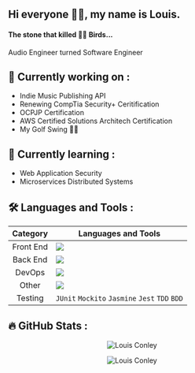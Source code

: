 ## Hi everyone 👋🏿, my name is Louis.
#### The stone that killed ✌🏿 Birds...
Audio Engineer turned Software Engineer

## :construction: Currently working on :

- Indie Music Publishing API
- Renewing CompTia Security+ Ceritification
- OCPJP Certification
- AWS Certified Solutions Architech Certification
- My Golf Swing 🏌🏿

## :apple: Currently learning :

- Web Application Security
- Microservices Distributed Systems

## :hammer_and_wrench: Languages and Tools :

| Category | Languages and Tools |
|:--------:|---------------------|
| Front End | <img src="https://skillicons.dev/icons?i=html,css,js,ts,angular,bootstrap"/> |
| Back End | <img src="https://skillicons.dev/icons?i=java,spring,postgres,maven,hibernate"/> |
| DevOps | <img src="https://skillicons.dev/icons?i=git,github,docker,aws,"/> |
| Other | <img src="https://skillicons.dev/icons?i=linux,vim,bash,idea,nodejs,webpack"/> |
| Testing | `JUnit`  `Mockito`  `Jasmine`  `Jest`  `TDD`  `BDD` |

## :fire: GitHub Stats : 

<p align="center"><img src="https://github-readme-stats.vercel.app/api?username=formula38&show_icons=true&theme=vision-friendly-dark" alt="Louis Conley" /></p>
<p align="center"><img src="https://github-readme-stats.vercel.app/api/top-langs/?username=formula38&layout=compact&theme=vision-friendly-dark" alt="Louis Conley" /></p>

<!--
**formula38/formula38** is a ✨ _special_ ✨ repository because its `README.md` (this file) appears on your GitHub profile.

Here are some ideas to get you started:

- 🔭 I’m currently working on ...
- 🌱 I’m currently learning ...
- 👯 I’m looking to collaborate on ...
- 🤔 I’m looking for help with ...
- 💬 Ask me about ...
- 📫 How to reach me: ...
- 😄 Pronouns: ...
- ⚡ Fun fact: ...
-->
